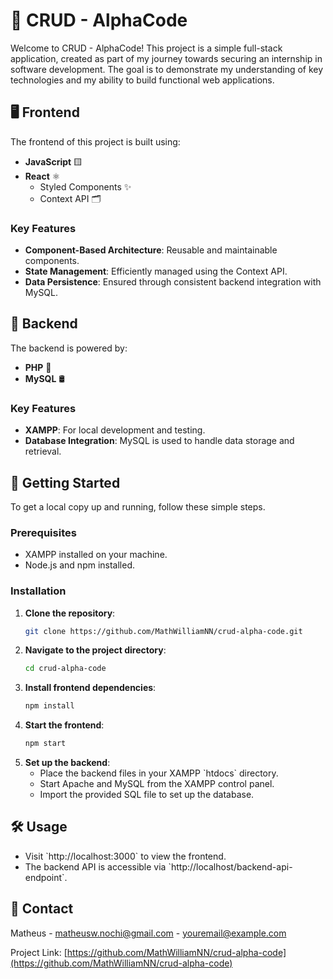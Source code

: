 # 📱 CRUD - AlphaCode

Welcome to CRUD - AlphaCode! This project is a simple full-stack application, created as part of my journey towards securing an internship in software development. The goal is to demonstrate my understanding of key technologies and my ability to build functional web applications.

## 🖥️ Frontend

The frontend of this project is built using:

- **JavaScript** 🟨
- **React** ⚛️
  - Styled Components ✨
  - Context API 🗂️

### Key Features

- **Component-Based Architecture**: Reusable and maintainable components.
- **State Management**: Efficiently managed using the Context API.
- **Data Persistence**: Ensured through consistent backend integration with MySQL.

## 🔧 Backend

The backend is powered by:

- **PHP** 🐘
- **MySQL** 🛢️

### Key Features

- **XAMPP**: For local development and testing.
- **Database Integration**: MySQL is used to handle data storage and retrieval.

## 🚀 Getting Started

To get a local copy up and running, follow these simple steps.

### Prerequisites

- XAMPP installed on your machine.
- Node.js and npm installed.

### Installation

1. **Clone the repository**:
   ```bash
   git clone https://github.com/MathWilliamNN/crud-alpha-code.git
   ```
2. **Navigate to the project directory**:
   ```bash
   cd crud-alpha-code
   ```
3. **Install frontend dependencies**:
   ```bash
   npm install
   ```
4. **Start the frontend**:
   ```bash
   npm start
   ```
5. **Set up the backend**:
   - Place the backend files in your XAMPP \`htdocs\` directory.
   - Start Apache and MySQL from the XAMPP control panel.
   - Import the provided SQL file to set up the database.

## 🛠️ Usage

- Visit \`http://localhost:3000\` to view the frontend.
- The backend API is accessible via \`http://localhost/backend-api-endpoint\`.


## 💬 Contact

Matheus - matheusw.nochi@gmail.com - youremail@example.com

Project Link: [https://github.com/MathWilliamNN/crud-alpha-code](https://github.com/MathWilliamNN/crud-alpha-code)


